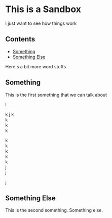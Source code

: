 # This is a Sandbox

I just want to see how things work

## Contents

- [Something](#something)
- [Something Else](#something-else)


Here's a bit more word stuffs

## Something

This is the first something that we can talk about

l

k 
j 
k  
k  
k  
k  


k  
k  
k  
k  
k  
j  
j 

j

## Something Else

This is the second something. Something else.

